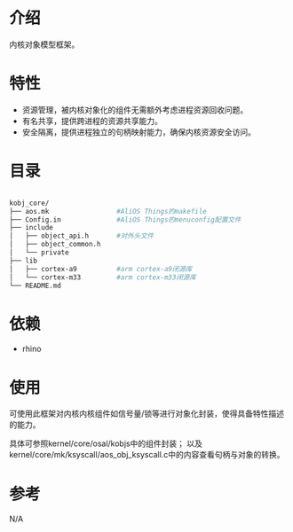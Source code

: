 # 介绍
内核对象模型框架。

# 特性
- 资源管理，被内核对象化的组件无需额外考虑进程资源回收问题。
- 有名共享，提供跨进程的资源共享能力。
- 安全隔离，提供进程独立的句柄映射能力，确保内核资源安全访问。


# 目录
```sh

kobj_core/
├── aos.mk                 #AliOS Things的makefile
├── Config.in              #AliOS Things的menuconfig配置文件
├── include
│   ├── object_api.h       #对外头文件
│   ├── object_common.h
│   └── private
├── lib
│   ├── cortex-a9          #arm cortex-a9闭源库
│   └── cortex-m33         #arm cortex-m33闭源库
└── README.md

```
# 依赖
- rhino

# 使用
可使用此框架对内核内核组件如信号量/锁等进行对象化封装，使得具备特性描述的能力。

具体可参照kernel/core/osal/kobjs中的组件封装；
以及kernel/core/mk/ksyscall/aos_obj_ksyscall.c中的内容查看句柄与对象的转换。

# 参考
N/A
